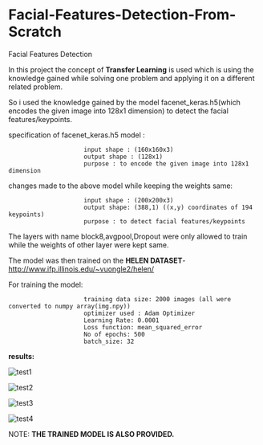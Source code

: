 # Facial-Features-Detection-From-Scratch
Facial Features Detection

In this project the concept of **Transfer Learning** is used which is using the knowledge gained while solving one problem and applying it on a different related problem.

So i used the knowledge gained by the model facenet_keras.h5(which encodes the given image into 128x1 dimension) to detect the facial features/keypoints.

specification of facenet_keras.h5 model :

                         input shape : (160x160x3)
                         output shape : (128x1)
                         purpose : to encode the given image into 128x1 dimension 
                                        
changes made to the above model while keeping the weights same:

                         input shape : (200x200x3)
                         output shape: (388,1) ((x,y) coordinates of 194 keypoints)
                         purpose : to detect facial features/keypoints
                                     
The layers with name block8,avgpool,Dropout were only allowed to train while the weights of other layer were kept same.

The model was then trained on the **HELEN DATASET**- http://www.ifp.illinois.edu/~vuongle2/helen/

For training the model:
                        
                         training data size: 2000 images (all were converted to numpy array(img.npy))
                         optimizer used : Adam Optimizer
                         Learning Rate: 0.0001
                         Loss function: mean_squared_error
                         No of epochs: 500
                         batch_size: 32
                         
 **results:**
       
![test1](https://github.com/yash88600/Facial-Features-Detection/blob/master/Results/100.PNG)

![test2](https://github.com/yash88600/Facial-Features-Detection/blob/master/Results/12.PNG)

![test3](https://github.com/yash88600/Facial-Features-Detection/blob/master/Results/1000.PNG)

![test4](https://github.com/yash88600/Facial-Features-Detection/blob/master/Results/Capture.PNG)



 NOTE: **THE TRAINED MODEL IS ALSO PROVIDED.**
